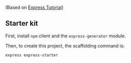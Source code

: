 (Based on
[Express Tutorial](http://expressjs.com/en/starter/generator.html))

## Starter kit

First, install ``npm`` client and the ``express-generator`` module.

Then, to create this project, the scaffolding command is:

```
express express-starter
```
